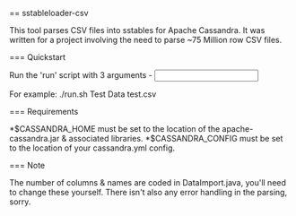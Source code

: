 == sstableloader-csv

This tool parses CSV files into sstables for Apache Cassandra. It was written for a project involving the need to parse ~75 Million row CSV files.

=== Quickstart

Run the 'run' script with 3 arguments - <keyspace> <column> <input>

For example:
       ./run.sh Test Data test.csv

=== Requirements

*$CASSANDRA_HOME must be set to the location of the apache-cassandra.jar & associated libraries.
*$CASSANDRA_CONFIG must be set to the location of your cassandra.yml config.

=== Note

The number of columns & names are coded in DataImport.java, you'll need to change these yourself. There isn't also any error handling in the parsing, sorry.

